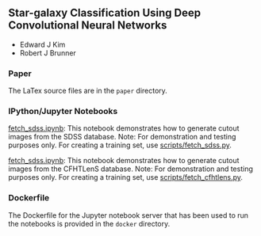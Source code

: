 ## Star-galaxy Classification Using Deep Convolutional Neural Networks

- Edward J Kim
- Robert J Brunner

### Paper

The LaTex source files are in the `paper` directory.

### IPython/Jupyter Notebooks

[fetch_sdss.ipynb](notebooks/fetch_sdss.ipynb):
This notebook demonstrates how to generate cutout images from the SDSS database.
Note: For demonstration and testing purposes only.
For creating a training set, use
[scripts/fetch_sdss.py](scripts/fetch_sdss.py).

[fetch_sdss.ipynb](notebooks/fetch_sdss.ipynb):
This notebook demonstrates how to generate cutout images from the CFHTLenS
database.
Note: For demonstration and testing purposes only.
For creating a training set, use
[scripts/fetch_cfhtlens.py](scripts/fetch_cfhtlens.py).

### Dockerfile

The Dockerfile for the Jupyter notebook server that has been used to run
the notebooks is provided in the `docker` directory.
